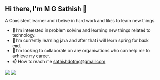 ## Hi there, I'm M G Sathish 👋
A Consistent learner and i belive in hard work and likes to learn new things.
- 👀 I’m interested in problem solving and learning new things related to technology.
- 🌱 I’m currently learning java and after that i will learn spring for back end.
- 💞️ I’m looking to collaborate on any organisations who can help me to achieve my career.
- 📫 How to reach me sathishdotmg@gmail.com

<!---
sathishmg123/sathishmg123 is a ✨ special ✨ repository because its `README.md` (this file) appears on your GitHub profile.
You can click the Preview link to take a look at your changes.
--->
<img src='https://github-readme-stats.vercel.app/api?username=sathishmg123&show_icons=true&theme=tokyonight&count_private=true&line_height=40'  align="left" />
<img src='https://github-readme-stats.vercel.app/api/top-langs/?username=sathishmg123&theme=tokyonight&hide_langs_below=4' align="middle" />


